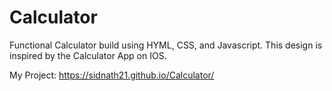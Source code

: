 # Calculator
Functional Calculator build using HYML, CSS, and Javascript. This design is inspired by the Calculator App on IOS.

My Project: https://sidnath21.github.io/Calculator/
